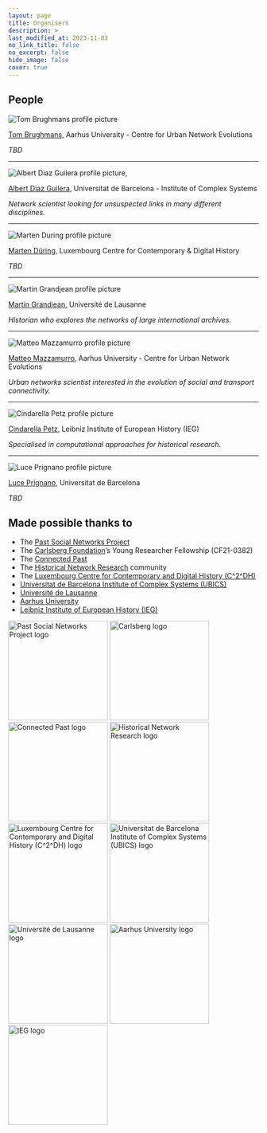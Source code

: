 ```yaml
---
layout: page
title: Organisers
description: >
last_modified_at: 2023-11-03
no_link_title: false 
no_excerpt: false 
hide_image: false
cover: true
---
```


## People

<!-- * Tom Brughmans, Aarhus University - Centre for Urban Network Evolutions> <!-- UrbNet --> 
<!--* Albert Diaz-Guilera, Universitat de Barcelona - Institute of Complex Systems --> <!-- UB ICS -->
<!--* Marten Düring, Luxembourg Centre for Contemporary & Digital History --> <!-- C2DH -->
<!--* Martin Grandjean, Université de Lausanne --> <!-- UNIL -->
<!--* Matteo Mazzamurro, Aarhus University - Centre for Urban Network Evolutions --> <!-- UrbNet --> 
<!--* Cindarella Petz, Leibniz Institute of European History --> <!-- IEG -->
<!--* Luce Prignano, Universitat de Barcelona --> <!-- UB -->



![Tom Brughmans profile picture](/assets/img/organisers/Tom_Brughmans.jpg)

[Tom Brughmans](https://pure.au.dk/portal/en/persons/tom-brughmans(78c7314a-9485-4e14-b207-0e836aea5e01).html), Aarhus University - Centre for Urban Network Evolutions  

*TBD*

_____

![Albert Diaz Guilera profile picture](/assets/img/organisers/Albert_Diaz_Guilera.jpg), 

[Albert Diaz Guilera](http://www.diaz-guilera.net/Albert_Diaz-Guilera/index.php), Universitat de Barcelona - Institute of Complex Systems

*Network scientist looking for unsuspected links in many different disciplines.*

_____

![Marten During profile picture](https://via.placeholder.com/400x400)

[Marten Düring](https://martenduering.com/), Luxembourg Centre for Contemporary & Digital History

*TBD*

_____

![Martin Grandjean profile picture](/assets/img/organisers/Martin_Grandjean.jpg)

[Martin Grandjean](https://www.martingrandjean.ch/), Université de Lausanne

*Historian who explores the networks of large international archives.*

_____

![Matteo Mazzamurro profile picture](/assets/img/organisers/Matteo_Mazzamurro.jpg)

[Matteo Mazzamurro](https://pure.au.dk/portal/en/persons/matteo-mazzamurro(3193a753-85dd-4c50-be05-c24b665f0d14).html), Aarhus University - Centre for Urban Network Evolutions 

*Urban networks scientist interested in the evolution of social and transport connectivity.*

_____

![Cindarella Petz profile picture](/assets/img/organisers/Cindarella_Petz.jpg)

[Cindarella Petz](https://www.ieg-mainz.de/en/institute/people/petz), Leibniz Institute of European History (IEG)

*Specialised in computational approaches for historical research.*

_____

![Luce Prignano profile picture](https://via.placeholder.com/400x400)

[Luce Prignano](https://www.dribia.com/team/phd-luce-prignano/), Universitat de Barcelona

*TBD*


## Made possible thanks to

* The [Past Social Networks Project](https://projects.au.dk/pastnetworks)
* The [Carlsberg Foundation](https://www.carlsbergfondet.dk/en)’s Young Researcher Fellowship (CF21-0382) 
* The [Connected Past](https://connectedpast.net/)
* The [Historical Network Research](https://historicalnetworkresearch.org/) community 
* The [Luxembourg Centre for Contemporary and Digital History (C^2^DH)](https://www.c2dh.uni.lu/)
* [Universitat de Barcelona Institute of Complex Systems (UBICS)](http://ubics.ub.edu/index.php) 
* [Université de Lausanne](https://www.unil.ch/index.html)
* [Aarhus University](https://international.au.dk/)
* [Leibniz Institute of European History (IEG)](https://www.ieg-mainz.de/)


[<img src="/assets/img/institutions-logos/PSNP_logo.png" alt="Past Social Networks Project logo" height="200"/>](https://projects.au.dk/pastnetworks)
[<img src="/assets/img/institutions-logos/Carlsbergfondet_logo_2-liner_UK_RGB_GREEN.png" alt="Carlsberg logo" height="200"/>](https://www.carlsbergfondet.dk/en)
[<img src="/assets/img/institutions-logos/connected-past-logo-long.jpg" alt="Connected Past logo" height="200"/>](https://connectedpast.net/)
[<img src="/assets/img/institutions-logos/hnr_logo_vector.png" alt="Historical Network Research logo" height="200"/>](https://historicalnetworkresearch.org/)
[<img src="/assets/img/institutions-logos/c2dh-tile.jpg" alt="Luxembourg Centre for Contemporary and Digital History (C^2^DH) logo" height="200"/>]([https://historicalnetworkresearch.org/](https://www.c2dh.uni.lu/))
[<img src="/assets/img/institutions-logos/UBICS.jpg" alt="Universitat de Barcelona Institute of Complex Systems (UBICS) logo" height="200"/>]([https://historicalnetworkresearch.org/](https://ubics.ub.edu/index.php))
[<img src="/assets/img/institutions-logos/lo_unil06_bleu.eps" alt="Université de Lausanne logo" height="200"/>]([https://historicalnetworkresearch.org/](https://www.unil.ch/index.html/))
[<img src="/assets/img/institutions-logos/aulogo_uk_var1_blue.png" alt="Aarhus University logo" height="200"/>]([https://historicalnetworkresearch.org/](https://international.au.dk/))
[<img src="/assets/img/institutions-logos/IEG_Logo_hochaufloesend_mit-Schriftzug.jpg" alt="IEG logo" height="200"/>](https://www.ieg-mainz.de/)

<!-- Add links to people, Insert Logos here -->
